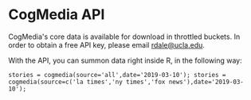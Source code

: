 # CogMedia API

CogMedia's core data is available for download in throttled buckets. In order to obtain a free API key, please email rdale@ucla.edu. 

With the API, you can summon data right inside R, in the following way:

`stories = cogmedia(source='all',date='2019-03-10');
stories = cogmedia(source=c('la times','ny times','fox news'),date='2019-03-10');`
